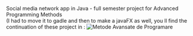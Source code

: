Social media network app in Java - full semester project for Advanced Programming Methods <br>
(I had to move it to gadle and then to make a javaFX as well, you ll find the continuation of these project in : ![Metode Avansate de Programare](https://github.com/TudorMurariu/UBB-INFO/tree/main/an2/Semestrul1/Metode%20Avansate%20de%20Programare)
